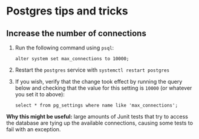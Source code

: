 # Postgres tips and tricks
## Increase the number of connections

1. Run the following command using `psql`:

       alter system set max_connections to 10000;
  
2. Restart the `postgres` service with `systemctl restart postgres`
3. If you wish, verify that the change took effect by running the query below and checking that the value for this setting is `10000` (or whatever you set it to above):
     
       select * from pg_settings where name like 'max_connections';
       
**Why this might be useful:** large amounts of Junit tests that try to access the database are tying up the available connections, causing some tests to fail with an exception.
